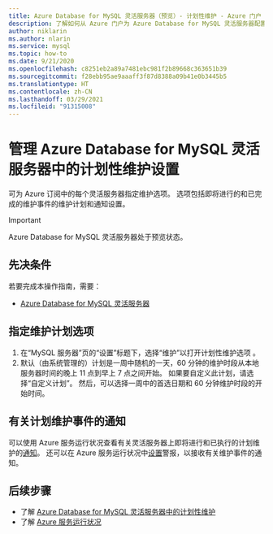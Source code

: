 ```yaml
---
title: Azure Database for MySQL 灵活服务器（预览）- 计划性维护 - Azure 门户
description: 了解如何从 Azure 门户为 Azure Database for MySQL 灵活服务器配置计划性维护设置。
author: niklarin
ms.author: nlarin
ms.service: mysql
ms.topic: how-to
ms.date: 9/21/2020
ms.openlocfilehash: c8251eb2a89a7481ebc981f2b89668c363651b39
ms.sourcegitcommit: f28ebb95ae9aaaff3f87d8388a09b41e0b3445b5
ms.translationtype: HT
ms.contentlocale: zh-CN
ms.lasthandoff: 03/29/2021
ms.locfileid: "91315008"
---
```

# <a name="manage-scheduled-maintenance-settings-for-azure-database-for-mysql--flexible-server"></a>管理 Azure Database for MySQL 灵活服务器中的计划性维护设置
 
可为 Azure 订阅中的每个灵活服务器指定维护选项。 选项包括即将进行的和已完成的维护事件的维护计划和通知设置。

> [!IMPORTANT]
> Azure Database for MySQL 灵活服务器处于预览状态。
 
## <a name="prerequisites"></a>先决条件
若要完成本操作指南，需要：
- [Azure Database for MySQL 灵活服务器](quickstart-create-server-portal.md)
 
## <a name="specify-maintenance-schedule-options"></a>指定维护计划选项
 
1. 在“MySQL 服务器”页的“设置”标题下，选择“维护”以打开计划性维护选项 。
2. 默认（由系统管理的）计划是一周中随机的一天，60 分钟的维护时段从本地服务器时间的晚上 11 点到早上 7 点之间开始。 如果要自定义此计划，请选择“自定义计划”。 然后，可以选择一周中的首选日期和 60 分钟维护时段的开始时间。
 
## <a name="notifications-about-scheduled-maintenance-events"></a>有关计划维护事件的通知
 
可以使用 Azure 服务运行状况查看有关灵活服务器上即将进行和已执行的计划维护的[通知](../../service-health/service-notifications.md)。 还可以在 Azure 服务运行状况中[设置](../../service-health/resource-health-alert-monitor-guide.md)警报，以接收有关维护事件的通知。
 
## <a name="next-steps"></a>后续步骤  
 
* 了解 [Azure Database for MySQL 灵活服务器中的计划性维护](concepts-maintenance.md)
* 了解 [Azure 服务运行状况](../../service-health/overview.md)
